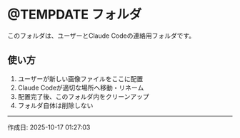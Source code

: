 # @TEMPDATE フォルダ

このフォルダは、ユーザーとClaude Codeの連絡用フォルダです。

## 使い方
1. ユーザーが新しい画像ファイルをここに配置
2. Claude Codeが適切な場所へ移動・リネーム
3. 配置完了後、このフォルダ内をクリーンアップ
4. フォルダ自体は削除しない

---
作成日: 2025-10-17 01:27:03
